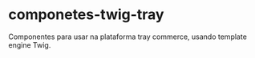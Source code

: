 # componetes-twig-tray
Componentes para usar na plataforma tray commerce, usando template engine Twig. 
